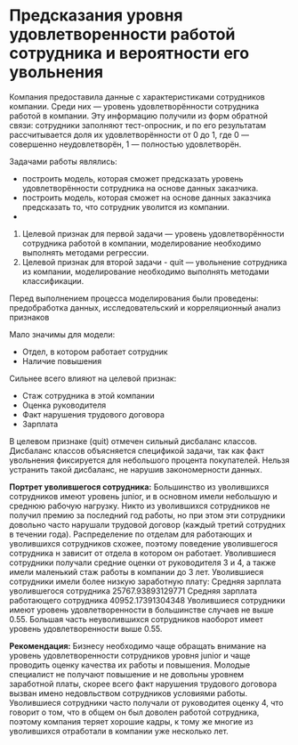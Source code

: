 # Предсказания уровня удовлетворенности работой сотрудника и вероятности его увольнения

Компания предоставила данные с характеристиками сотрудников компании. Среди них — уровень удовлетворённости сотрудника работой в компании. Эту информацию получили из форм обратной связи: сотрудники заполняют тест-опросник, и по его результатам рассчитывается доля их удовлетворённости от 0 до 1, где 0 — совершенно неудовлетворён, 1 — полностью удовлетворён.

Задачами работы являлись:

- построить модель, которая сможет предсказать уровень удовлетворённости сотрудника на основе данных заказчика.
- построить модель, которая сможет на основе данных заказчика предсказать то, что сотрудник уволится из компании.
- 
1. Целевой признак для первой задачи — уровень удовлетворённости сотрудника работой в компании, моделирование необходимо выполнять методами регрессии.
2. Целевой признак для второй задачи - quit — увольнение сотрудника из компании, моделирование необходимо выполнять методами классификации.

Перед выполнением процесса моделирования были проведены: предобработка данных, исследовательский и корреляционный анализ признаков

Мало значимы для модели:

- Отдел, в котором работает сотрудник
- Наличие повышения


Сильнее всего влияют на целевой признак:

- Стаж сотрудника в этой компании
- Оценка руководителя
- Факт нарушения трудового договора
- Зарплата

В целевом признаке (quit) отмечен сильный дисбаланс классов. Дисбаланс классов объясняется спецификой задачи, так как факт увольнения фиксируется для небольшого процента покупателей. Нельзя устранить такой дисбаланс, не нарушив закономерности данных.


**Портрет уволившегося сотрудника:** Большинство из уволившихся сотрудников имеют уровень junior, и в основном имели небольшую и среднюю рабочую нагрузку. Никто из уволившихся сотрудников не получил премию за последний год работы, но при этом эти сотрудники довольно часто нарушали трудовой договор (каждый третий сотрудних в течении года). Распределение по отделам для работающих и уволившихся сотрудников схожее, поэтому поведение уволившегося сотрудника н зависит от отдела в котором он работает. Уволившиеся сотрудники получали средние оценки от руководителя 3 и 4, а также имели маленький стаж работы в компании до 3 лет. Уволившиеся сотрудники имели более низкую заработную плату: Средняя зарплата уволившегося сотрудника 25767.93893129771 Средняя зарплата работающего сотрудника 40952.17391304348 Уволившиеся сотрудники имеют уровень удовлетворенности в большинстве случаев не выше 0.55. Большая часть неуволившихся сотрудников наоборот имеет уровень удовлетворенности выше 0.55.

**Рекомендация:** Бизнесу необходимо чаще обращать внимание на уровень удовлетворенности сотрудников уровня junior и чаще проводить оценку качества их работы и повышения. Молодые специалист не получают повышение и не довольны уровнем заработной платы, скорее всего факт нарушения трудового договора вызван имено недовльством сотрудников условиями работы. Уволившиеся сотрудники часто получали от руководитея оценку 4, что говорит о том, что в общем он был доволен работой сотрудника, поэтому компания теряет хорошие кадры, к тому же многие из уволившихся отработали в компании уже несколько лет.
